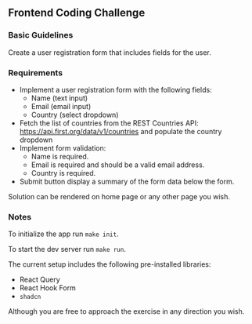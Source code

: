 ## Frontend Coding Challenge

### Basic Guidelines

Create a user registration form that includes fields for the user.

### Requirements

- Implement a user registration form with the following fields:
  - Name (text input)
  - Email (email input)
  - Country (select dropdown)
- Fetch the list of countries from the REST Countries API: https://api.first.org/data/v1/countries and populate the country dropdown
- Implement form validation:
  - Name is required.
  - Email is required and should be a valid email address.
  - Country is required.
- Submit button display a summary of the form data below the form.

Solution can be rendered on home page or any other page you wish.

### Notes

To initialize the app run `make init`.

To start the dev server run `make run`.

The current setup includes the following pre-installed libraries:

- React Query
- React Hook Form
- `shadcn`

Although you are free to approach the exercise in any direction you wish.
